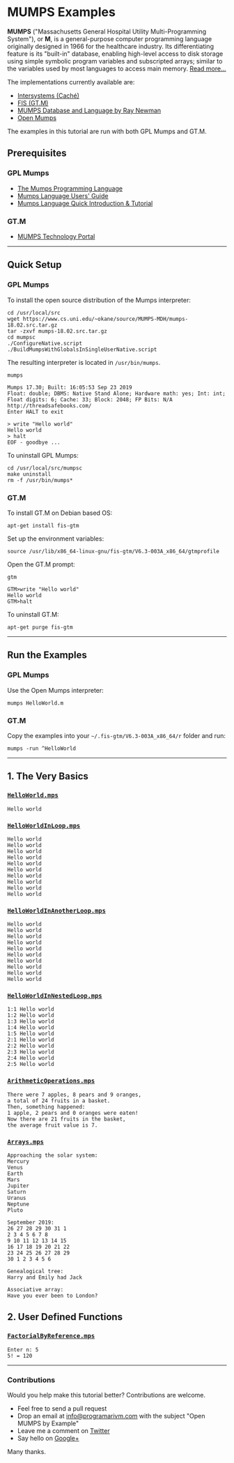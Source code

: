 # MUMPS Examples

**MUMPS** ("Massachusetts General Hospital Utility Multi-Programming System"), or **M**, is a general-purpose computer programming language originally designed in 1966 for the healthcare industry. Its differentiating feature is its "built-in" database, enabling high-level access to disk storage using simple symbolic program variables and subscripted arrays; similar to the variables used by most languages to access main memory. [Read more...](https://en.wikipedia.org/wiki/MUMPS)

The implementations currently available are:

- [Intersystems (Caché)](http://www.intersystems.com/)
- [FIS (GT.M)](http://www.fisglobal.com/products-technologyplatforms-gtm)
- [MUMPS Database and Language by Ray Newman](http://sourceforge.net/projects/mumps/)
- [Open Mumps](http://www.cs.uni.edu/~okane/)

The examples in this tutorial are run with both GPL Mumps and GT.M.

## Prerequisites

### GPL Mumps

- [The Mumps Programming Language](https://www.cs.uni.edu/~okane/)
- [Mumps Language Users' Guide](https://www.cs.uni.edu/~okane/source/MUMPS-MDH/ReadMe.pdf)
- [Mumps Language Quick Introduction & Tutorial](https://www.cs.uni.edu/~okane/source/MUMPS-MDH/MumpsTutorial.pdf)

### GT.M

- [MUMPS Technology Portal](http://mumps.cz/)

---

## Quick Setup

### GPL Mumps

To install the open source distribution of the Mumps interpreter:

    cd /usr/local/src
    wget https://www.cs.uni.edu/~okane/source/MUMPS-MDH/mumps-18.02.src.tar.gz
    tar -zxvf mumps-18.02.src.tar.gz
    cd mumpsc
    ./ConfigureNative.script
    ./BuildMumpsWithGlobalsInSingleUserNative.script

The resulting interpreter is located in `/usr/bin/mumps`.

    mumps

    Mumps 17.30; Built: 16:05:53 Sep 23 2019
    Float: double; DBMS: Native Stand Alone; Hardware math: yes; Int: int; Float digits: 6; Cache: 33; Block: 2048; FP Bits: N/A
    http://threadsafebooks.com/
    Enter HALT to exit

    > write "Hello world"
    Hello world
    > halt
    EOF - goodbye ...

To uninstall GPL Mumps:

    cd /usr/local/src/mumpsc
    make uninstall
    rm -f /usr/bin/mumps*

### GT.M

To install GT.M on Debian based OS:

    apt-get install fis-gtm

Set up the environment variables:

    source /usr/lib/x86_64-linux-gnu/fis-gtm/V6.3-003A_x86_64/gtmprofile

Open the GT.M prompt:

    gtm

    GTM>write "Hello world"
    Hello world
    GTM>halt

To uninstall GT.M:

    apt-get purge fis-gtm

---

## Run the Examples

### GPL Mumps

Use the Open Mumps interpreter:

    mumps HelloWorld.m

### GT.M

Copy the examples into your `~/.fis-gtm/V6.3-003A_x86_64/r` folder and run:

    mumps -run ^HelloWorld

---

## 1. The Very Basics

### [`HelloWorld.mps`](https://github.com/programarivm/mumps-examples/blob/master/01-the-very-basics/HelloWorld.mps)

    Hello world

### [`HelloWorldInLoop.mps`](https://github.com/programarivm/mumps-examples/blob/master/01-the-very-basics/HelloWorldInLoop.mps)

    Hello world
    Hello world
    Hello world
    Hello world
    Hello world
    Hello world
    Hello world
    Hello world
    Hello world
    Hello world

### [`HelloWorldInAnotherLoop.mps`](https://github.com/programarivm/mumps-examples/blob/master/01-the-very-basics/HelloWorldInAnotherLoop.mps)

    Hello world
    Hello world
    Hello world
    Hello world
    Hello world
    Hello world
    Hello world
    Hello world
    Hello world
    Hello world

### [`HelloWorldInNestedLoop.mps`](https://github.com/programarivm/mumps-examples/blob/master/01-the-very-basics/HelloWorldInNestedLoop.mps)

    1:1 Hello world
    1:2 Hello world
    1:3 Hello world
    1:4 Hello world
    1:5 Hello world
    2:1 Hello world
    2:2 Hello world
    2:3 Hello world
    2:4 Hello world
    2:5 Hello world

### [`ArithmeticOperations.mps`](https://github.com/programarivm/mumps-examples/blob/master/01-the-very-basics/ArithmeticOperations.mps)

    There were 7 apples, 8 pears and 9 oranges,
    a total of 24 fruits in a basket.
    Then, something happened:
    1 apple, 2 pears and 0 oranges were eaten!
    Now there are 21 fruits in the basket,
    the average fruit value is 7.

### [`Arrays.mps`](https://github.com/programarivm/mumps-examples/blob/master/01-the-very-basics/Arrays.mps)

    Approaching the solar system:
    Mercury
    Venus
    Earth
    Mars
    Jupiter
    Saturn
    Uranus
    Neptune
    Pluto

    September 2019:
    26 27 28 29 30 31 1
    2 3 4 5 6 7 8
    9 10 11 12 13 14 15
    16 17 18 19 20 21 22
    23 24 25 26 27 28 29
    30 1 2 3 4 5 6

    Genealogical tree:
    Harry and Emily had Jack

    Associative array:
    Have you ever been to London?

## 2. User Defined Functions

### [`FactorialByReference.mps`](https://github.com/programarivm/mumps-examples/blob/master/02-user-defined-functions/FactorialByReference.mps)

    Enter n: 5
    5! = 120

---

### Contributions

Would you help make this tutorial better? Contributions are welcome.

- Feel free to send a pull request
- Drop an email at info@programarivm.com with the subject "Open MUMPS by Example"
- Leave me a comment on [Twitter](https://twitter.com/programarivm)
- Say hello on [Google+](https://plus.google.com/+Programarivm)

Many thanks.
